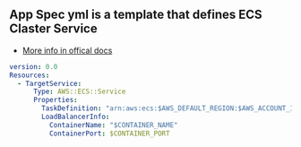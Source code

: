 ## App Spec yml is a template that defines ECS Claster Service
- [More info in offical docs](https://docs.aws.amazon.com/codedeploy/latest/userguide/reference-appspec-file-example.html)

```yml
version: 0.0
Resources:
  - TargetService:
      Type: AWS::ECS::Service
      Properties:
        TaskDefinition: "arn:aws:ecs:$AWS_DEFAULT_REGION:$AWS_ACCOUNT_ID:task-definition/$SERVICE_NAME"
        LoadBalancerInfo:
          ContainerName: "$CONTAINER_NAME"
          ContainerPort: $CONTAINER_PORT

```